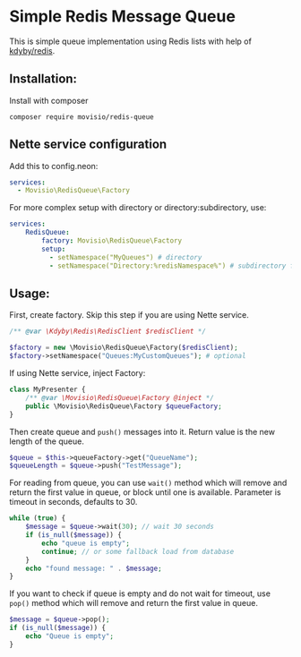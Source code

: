 # Simple Redis Message Queue
This is simple queue implementation using Redis lists with help of [kdyby/redis](https://github.com/Kdyby/Redis).

## Installation:
Install with composer
```shell
composer require movisio/redis-queue
```

## Nette service configuration
Add this to config.neon:
```yaml
services:
  - Movisio\RedisQueue\Factory
```

For more complex setup with directory or directory:subdirectory, use:
```yaml
services:
    RedisQueue:
        factory: Movisio\RedisQueue\Factory
        setup:
          - setNamespace("MyQueues") # directory
          - setNamespace("Directory:%redisNamespace%") # subdirectory from parameter
```

## Usage:
First, create factory. Skip this step if you are using Nette service.
```php
/** @var \Kdyby\Redis\RedisClient $redisClient */

$factory = new \Movisio\RedisQueue\Factory($redisClient);
$factory->setNamespace("Queues:MyCustomQueues"); # optional
```

If using Nette service, inject Factory:
```php
class MyPresenter {
    /** @var \Movisio\RedisQueue\Factory @inject */
    public \Movisio\RedisQueue\Factory $queueFactory;
}
```

Then create queue and `push()` messages into it. Return value is the new length of the queue.
```php
$queue = $this->queueFactory->get("QueueName");
$queueLength = $queue->push("TestMessage");
```

For reading from queue, you can use `wait()` method which will remove and return the first value in queue, or block until one is available.
Parameter is timeout in seconds, defaults to 30. 
```php
while (true) {
    $message = $queue->wait(30); // wait 30 seconds
    if (is_null($message)) {
        echo "queue is empty";
        continue; // or some fallback load from database
    }
    echo "found message: " . $message;
}
```
If you want to check if queue is empty and do not wait for timeout, use `pop()` method which will remove and return the first value in queue.

```php
$message = $queue->pop();
if (is_null($message)) {
    echo "Queue is empty";
}
```
